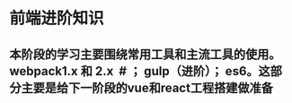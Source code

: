 # 前端进阶知识
## 本阶段的学习主要围绕常用工具和主流工具的使用。webpack1.x  和  2.x  #  ；  gulp（进阶）；  es6。这部分主要是给下一阶段的vue和react工程搭建做准备
